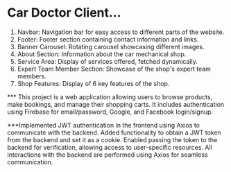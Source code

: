 # Car Doctor Client...

1. Navbar: Navigation bar for easy access to different parts of the website.
2. Footer: Footer section containing contact information and links.
3. Banner Carousel: Rotating carousel showcasing different images.
4. About Section: Information about the car mechanical shop.
5. Service Area: Display of services offered, fetched dynamically.
6. Expert Team Member Section: Showcase of the shop's expert team members.
7. Shop Features: Display of 6 key features of the shop.

*** This project is a web application  allowing users to browse products, make bookings, and manage their shopping carts. It includes authentication using Firebase for email/password, Google, and Facebook login/signup.

***Implemented JWT authentication in the frontend using Axios to communicate with the backend. Added functionality to obtain a JWT token from the backend and set it as a cookie. Enabled passing the token to the backend for verification, allowing access to user-specific resources. All interactions with the backend are performed using Axios for seamless communication.
